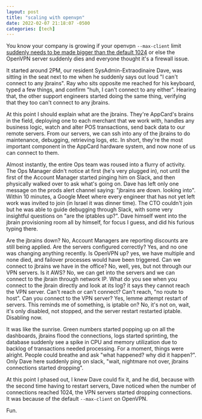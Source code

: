 ```yaml
---
layout: post
title: "scaling with openvpn"
date: 2022-02-07 21:18:07 -0500
categories: [tech]
---
```


You know your company is growing if your openvpn `--max-client` limit [suddenly needs to be made bigger than the default 1024](https://forums.openvpn.net/viewtopic.php?t=7188) or else the OpenVPN server suddenly dies and everyone thought it's a firewall issue.

<!--break-->

It started around 2PM, our resident SysAdmin-Extraodinaire Dave, was sitting in the seat next to me when he suddenly says out loud "I can't connect to any jbrains". Ray who sits opposite me reached for his keyboard, typed a few things, and confirm "huh, I can't connect to any either".  Hearing that, the other support engineers started doing the same thing, verifying that they too can't connect to any jbrains. 

At this point I should explain what are the jbrains. They're AppCard's brains in the field, deploying one to each merchant that we work with, handles any business logic, watch and alter POS transactions, send back data to our remote servers. From our servers, we can ssh into any of the jbrains to do maintenance, debugging, retrieving logs, etc. In short, they're the most important component in the AppCard hardware system, and now none of us can connect to them.

Almost instantly, the entire Ops team was roused into a flurry of activity. The Ops Manager didn't notice at first (he's very plugged in), not until the first of the Account Manager started pinging him on Slack, and then physically walked over to ask what's going on. Dave has left only one message on the prods alert channel saying: "jbrains are down. looking into". Within 10 minutes, a Google Meet where every engineer that has not yet left work was invited to join (in Israel it was dinner time). The CTO couldn't join but he was able to guide debugging through Slack, with some very insightful questions on "are the iptables up?". Dave himself went into the jbrain provisioning room all by himself, for focus I guess, and did his furious typing there.

Are the jbrains down? No, Account Managers are reporting discounts are still being applied. Are the servers configured correctly? Yes, and no one was changing anything recently. Is OpenVPN up? yes, we have multiple and none died, and failover processes would have been triggered. Can we connect to jbrains we have in the office? No, well, yes, but not through our VPN servers. Is it AWS? No, we can get into the servers and we can connect to the jbrain through network IP. What do you see when you connect to the jbrain directly and look at its log? it says they cannot reach the VPN server. Can't reach or can't connect? Can't reach, "no route to host". Can you connect to the VPN server? Yes, lemme attempt restart of servers. This reminds me of something, is iptable on? No, it's not on, wait, it's only disabled, not stopped, and the server restart restarted iptable. Disabling now.

It was like the sunrise. Green numbers started popping up on all the dashboards, jbrains flood the connections, logs started sprinting, the database suddenly see a spike in CPU and memory utilization due to backlog of transactions needed processing. For a moment, things were alright. People could breathe and ask "what happened? why did it happen?". Only Dave here suddenly ping on slack, "wait, nightmare not over, jbrains connections started dropping".

At this point I phased out, I knew Dave could fix it, and he did, because with the second time having to restart servers, Dave noticed when the number of connections reached 1024, the VPN servers started dropping connections. It was because of the default `--max-client` on OpenVPN.

Fun.